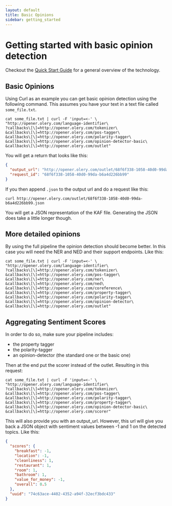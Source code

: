 ```yaml
---
layout: default
title: Basic Opinions
sidebar: getting_started
---
```


# Getting started with basic opinion detection

Checkout the [Quick Start Guide](/getting-started/how-to/quick-start.html) for a
general overview of the technology.

## Basic Opinions

Using Curl as an example you can get basic opinion detection using the following
command. This assumes you have your text in a text file called
```some_file.txt```.

```shell
cat some_file.txt | curl -F 'input=<-' \
"http://opener.olery.com/language-identifier\
?callbacks\[\]=http://opener.olery.com/tokenizer\
&callbacks\[\]=http://opener.olery.com/pos-tagger\
&callbacks\[\]=http://opener.olery.com/polarity-tagger\
&callbacks\[\]=http://opener.olery.com/opinion-detector-basic\
&callbacks\[\]=http://opener.olery.com/outlet"
```

You will get a return that looks like this:


```json
{
  "output_url": "http://opener.olery.com/outlet/68f6f338-1058-40d0-99da-b6a4d226bb99",
  "request_id": "68f6f338-1058-40d0-99da-b6a4d226bb99"
}
```

If you then append ```.json``` to the output url and do a request like this:

```shell
curl http://opener.olery.com/outlet/68f6f338-1058-40d0-99da-b6a4d226bb99.json
```

You will get a JSON representation of the KAF file. Generating the JSON does
take a little longer though.

## More detailed opinions

By using the full pipeline the opinion detection should become better. In this
case you will need the NER and NED and their support endpoints. Like this:

```shell
cat some_file.txt | curl -F 'input=<-' \
"http://opener.olery.com/language-identifier\
?callbacks\[\]=http://opener.olery.com/tokenizer\
&callbacks\[\]=http://opener.olery.com/pos-tagger\
&callbacks\[\]=http://opener.olery.com/ner\
&callbacks\[\]=http://opener.olery.com/ned\
&callbacks\[\]=http://opener.olery.com/coreference\
&callbacks\[\]=http://opener.olery.com/property-tagger\
&callbacks\[\]=http://opener.olery.com/polarity-tagger\
&callbacks\[\]=http://opener.olery.com/opinion-detector\
&callbacks\[\]=http://opener.olery.com/outlet"
```

## Aggregating Sentiment Scores

In order to do so, make sure your pipeline includes:

* the property tagger
* the polarity-tagger
* an opinion-detector (the standard one or the basic one)

Then at the end put the scorer instead of the outlet. Resulting in this request:

```shell
cat some_file.txt | curl -F 'input=<-' \
"http://opener.olery.com/language-identifier\
?callbacks\[\]=http://opener.olery.com/tokenizer\
&callbacks\[\]=http://opener.olery.com/pos-tagger\
&callbacks\[\]=http://opener.olery.com/polarity-tagger\
&callbacks\[\]=http://opener.olery.com/property-tagger\
&callbacks\[\]=http://opener.olery.com/opinion-detector-basic\
&callbacks\[\]=http://opener.olery.com/scorer"
```

This will also provide you with an output_url. However, this url will give you
back a JSON object with sentiment values between -1 and 1 on the detected
topics. Like this:

```json
{
  "scores": {
    "breakfast": -1,
    "location": -1,
    "cleanliness": 1,
    "restaurant": 1,
    "room": 1,
    "bathroom": 1,
    "value_for_money": -1,
    "overall": 0.5
  },
  "uuid": "74c63ace-4402-4352-a94f-32ecf3bdc433"
}
```
